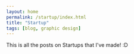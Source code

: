 ```yaml
---
layout: home
permalink: /startup/index.html
title: "Startup"
tags: [blog, graphic design]
---
```


This is all the posts on Startups that I've made! :D
